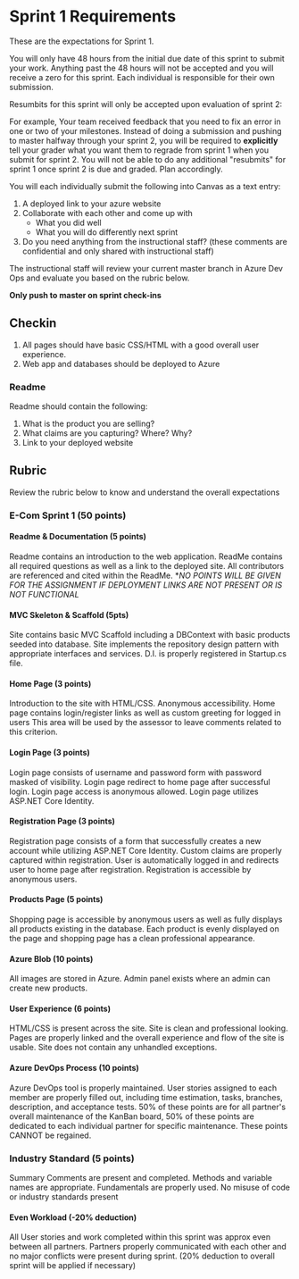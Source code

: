 # Sprint 1 Requirements

These are the expectations for Sprint 1.

You will only have 48 hours from the initial due date of this sprint to submit your work. Anything past the 48 hours will not be accepted and you will receive a zero for this sprint. Each individual is responsible for their own submission. 

Resumbits for this sprint will only be accepted upon evaluation of sprint 2:

For example, Your team received feedback that you need to fix an error in one or two of your milestones. Instead of doing a submission and pushing to master halfway through your sprint 2, you will be required to **explicitly** tell your grader what you want them to regrade from sprint 1 when you submit for sprint 2. You will not be able to do any additional "resubmits" for sprint 1 once sprint 2 is due and graded. Plan accordingly.

You will each individually submit the following into Canvas as a text entry:

1. A deployed link to your azure website
2. Collaborate with each other and come up with 
    - What you did well
    - What you will do differently next sprint
3. Do you need anything from the instructional staff? (these comments are confidential and only shared with instructional staff)

The instructional staff will review your current master branch in Azure Dev Ops and evaluate you based on the rubric below.

**Only push to master on sprint check-ins**

## Checkin

1. All pages should have basic CSS/HTML with a good overall user experience.
2. Web app and databases should be deployed to Azure

### Readme

Readme should contain the following:
  1. What is the product you are selling?
  1. What claims are you capturing? Where? Why?
  1. Link to your deployed website

## Rubric

Review the rubric below to know and understand the overall expectations

### E-Com Sprint 1 (50 points)

#### Readme & Documentation (5 points)
Readme contains an introduction to the web application. ReadMe contains all required questions as well as a link to the 
deployed site. All contributors are referenced and cited within the ReadMe. 
**NO POINTS WILL BE GIVEN FOR THE ASSIGNMENT IF DEPLOYMENT LINKS ARE NOT PRESENT OR IS NOT FUNCTIONAL*

#### MVC Skeleton & Scaffold (5pts)
Site contains basic MVC Scaffold including a DBContext with basic products seeded into database. 
Site implements the repository design pattern with appropriate interfaces and services. D.I. is properly registered in 
Startup.cs file.

#### Home Page (3 points)
Introduction to the site with HTML/CSS. Anonymous accessibility. Home page contains login/register links as well as custom greeting for logged in users This area will be used by the assessor to leave comments related to this criterion.

#### Login Page (3 points)
Login page consists of username and password form with password masked of visibility. Login page redirect to home page after successful login. Login page access is anonymous allowed. Login page utilizes ASP.NET Core Identity.

#### Registration Page (3 points)
Registration page consists of a form that successfully creates a new account while utilizing ASP.NET Core Identity. Custom claims are properly captured within registration. User is automatically logged in and redirects user to home page after registration. Registration is accessible by anonymous users.  

#### Products Page (5 points)
Shopping page is accessible by anonymous users as well as fully displays all products existing in the database. 
Each product is evenly displayed on the page and shopping page has a clean professional appearance.

#### Azure Blob (10 points)
All images are stored in Azure. Admin panel exists where an admin can create new products.

#### User Experience (6 points)
HTML/CSS is present across the site. Site is clean and professional looking. Pages are properly linked and the overall experience and flow of the site is usable. Site does not contain any unhandled exceptions.

#### Azure DevOps Process (10 points)
Azure DevOps tool is properly maintained. User stories assigned to each member are properly filled out, 
including time estimation, tasks, branches, description, and acceptance tests. 50% of these points are for all
partner's overall maintenance of the KanBan board, 50% of these points are dedicated to each individual partner for specific maintenance. These points CANNOT be regained.

### Industry Standard (5 points)
Summary Comments are present and completed. Methods and variable names are appropriate. Fundamentals are 
properly used. No misuse of code or industry standards present

#### Even Workload (-20% deduction)
All User stories and work completed within this sprint was approx even between all partners. Partners properly 
communicated with each other and no major conflicts were present during sprint. (20% deduction to overall sprint will be applied if necessary)
